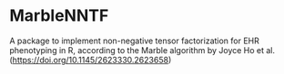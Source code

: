 # MarbleNNTF
A package to implement non-negative tensor factorization for EHR phenotyping in R, according to the Marble algorithm by Joyce Ho et al.
(https://doi.org/10.1145/2623330.2623658)
